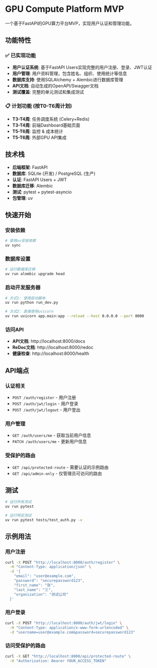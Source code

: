 # GPU Compute Platform MVP

一个基于FastAPI的GPU算力平台MVP，实现用户认证和管理功能。

## 功能特性

### ✅ 已实现功能
- **用户认证系统**: 基于FastAPI Users实现完整的用户注册、登录、JWT认证
- **用户管理**: 用户资料管理，包含姓名、组织、使用统计等信息
- **数据库支持**: 使用SQLAlchemy + Alembic进行数据库管理
- **API文档**: 自动生成的OpenAPI/Swagger文档
- **测试覆盖**: 完整的单元测试和集成测试

### 📋 计划功能 (按T0-T6周计划)
- **T3-T4周**: 任务调度系统 (Celery+Redis)
- **T3-T4周**: 前端Dashboard基础页面
- **T5-T6周**: 监控 & 成本统计
- **T5-T6周**: 外部GPU API集成

## 技术栈

- **后端框架**: FastAPI
- **数据库**: SQLite (开发) / PostgreSQL (生产)
- **认证**: FastAPI Users + JWT
- **数据库迁移**: Alembic
- **测试**: pytest + pytest-asyncio
- **包管理**: uv

## 快速开始

### 安装依赖

```bash
# 使用uv安装依赖
uv sync
```

### 数据库设置

```bash
# 运行数据库迁移
uv run alembic upgrade head
```

### 启动开发服务器

```bash
# 方式1: 使用启动脚本
uv run python run_dev.py

# 方式2: 直接使用uvicorn
uv run uvicorn app.main:app --reload --host 0.0.0.0 --port 8000
```

### 访问API

- **API文档**: http://localhost:8000/docs
- **ReDoc文档**: http://localhost:8000/redoc
- **健康检查**: http://localhost:8000/health

## API端点

### 认证相关
- `POST /auth/register` - 用户注册
- `POST /auth/jwt/login` - 用户登录
- `POST /auth/jwt/logout` - 用户登出

### 用户管理
- `GET /auth/users/me` - 获取当前用户信息
- `PATCH /auth/users/me` - 更新用户信息

### 受保护的路由
- `GET /api/protected-route` - 需要认证的示例路由
- `GET /api/admin-only` - 仅管理员可访问的路由

## 测试

```bash
# 运行所有测试
uv run pytest

# 运行特定测试
uv run pytest tests/test_auth.py -v
```

## 示例用法

### 用户注册

```bash
curl -X POST "http://localhost:8000/auth/register" \
  -H "Content-Type: application/json" \
  -d '{
    "email": "user@example.com",
    "password": "securepassword123",
    "first_name": "张",
    "last_name": "三",
    "organization": "测试公司"
  }'
```

### 用户登录

```bash
curl -X POST "http://localhost:8000/auth/jwt/login" \
  -H "Content-Type: application/x-www-form-urlencoded" \
  -d "username=user@example.com&password=securepassword123"
```

### 访问受保护的路由

```bash
curl -X GET "http://localhost:8000/api/protected-route" \
  -H "Authorization: Bearer YOUR_ACCESS_TOKEN"
```
